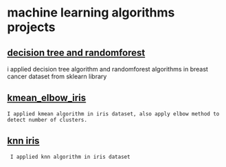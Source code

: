 # machine learning algorithms projects
 
## __[decision tree and randomforest](https://github.com/doaa-sala7/machine-learning-algorithms-projects/blob/main/decision_tree_and_randomforest_breast_cancer.ipynb)__ 
   i applied decision tree algorithm and randomforest algorithms in breast cancer dataset from sklearn library

## __[kmean_elbow_iris](https://github.com/doaa-sala7/machine-learning-algorithms-projects/blob/main/kmean_elbow_iris.ipynb)__
    I applied kmean algorithm in iris dataset, also apply elbow method to detect number of clusters.
    
 ## __[knn iris](https://github.com/doaa-sala7/machine-learning-algorithms-projects/blob/main/knn_iris.ipynb)__
     I applied knn algorithm in iris dataset
